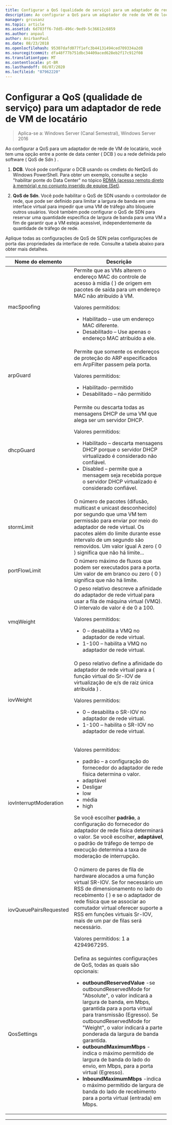```yaml
---
title: Configurar a QoS (qualidade de serviço) para um adaptador de rede de VM de locatário
description: Ao configurar a QoS para um adaptador de rede de VM de locatário, você tem uma opção entre a ponte de data center \( DCB \) ou a rede definida pelo software \( QoS de Sdn \) .
manager: grcusanz
ms.topic: article
ms.assetid: 6d783ff6-7dd5-496c-9ed9-5c36612c6859
ms.author: anpaul
author: AnirbanPaul
ms.date: 08/23/2018
ms.openlocfilehash: 95307dafd077f1efc3b44131494ced709334a2d8
ms.sourcegitcommit: dfa48f77b751dbc34409aced628eb2f17c912f08
ms.translationtype: MT
ms.contentlocale: pt-BR
ms.lasthandoff: 08/07/2020
ms.locfileid: "87962220"
---
```

# <a name="configure-quality-of-service-qos-for-a-tenant-vm-network-adapter"></a>Configurar a QoS (qualidade de serviço) para um adaptador de rede de VM de locatário

>Aplica-se a: Windows Server (Canal Semestral), Windows Server 2016

Ao configurar a QoS para um adaptador de rede de VM de locatário, você tem uma opção entre a ponte de data center \( DCB \) ou a rede definida pelo software \( QoS de Sdn \) .

1.    **DCB**. Você pode configurar o DCB usando os cmdlets do NetQoS do Windows PowerShell. Para obter um exemplo, consulte a seção "habilitar ponte do Data Center" no tópico [RDMA (acesso remoto direto à memória) e no conjunto inserido de equipe (Set)](../../../virtualization/hyper-v-virtual-switch/RDMA-and-Switch-Embedded-Teaming.md).

2.    **QoS de Sdn**. Você pode habilitar o QoS de SDN usando o controlador de rede, que pode ser definido para limitar a largura de banda em uma interface virtual para impedir que uma VM de tráfego alto bloqueie outros usuários.  Você também pode configurar o QoS de SDN para reservar uma quantidade específica de largura de banda para uma VM a fim de garantir que a VM esteja acessível, independentemente da quantidade de tráfego de rede.

Aplique todas as configurações de QoS de SDN pelas configurações de porta das propriedades da interface de rede. Consulte a tabela abaixo para obter mais detalhes.

|Nome do elemento|Descrição|
|------------|-----------|
|macSpoofing| Permite que as VMs alterem o endereço MAC do controle de acesso à mídia \( \) de origem em pacotes de saída para um endereço MAC não atribuído à VM.<p>Valores permitidos:<ul><li>Habilitado – use um endereço MAC diferente.</li><li>Desabilitado – Use apenas o endereço MAC atribuído a ele.</li></ul>|
|arpGuard| Permite que somente os endereços de proteção do ARP especificados em ArpFilter passem pela porta.<p>Valores permitidos:<ul><li>Habilitado-permitido</li><li>Desabilitado – não permitido</li></ul>|
|dhcpGuard| Permite ou descarta todas as mensagens DHCP de uma VM que alega ser um servidor DHCP. <p>Valores permitidos:<ul><li>Habilitado – descarta mensagens DHCP porque o servidor DHCP virtualizado é considerado não confiável.</li><li>Disabled – permite que a mensagem seja recebida porque o servidor DHCP virtualizado é considerado confiável.</li></ul>|
|stormLimit| O número de pacotes (difusão, multicast e unicast desconhecido) por segundo que uma VM tem permissão para enviar por meio do adaptador de rede virtual. Os pacotes além do limite durante esse intervalo de um segundo são removidos. Um valor igual A zero \( 0 \) significa que não há limite...|
|portFlowLimit| O número máximo de fluxos que podem ser executados para a porta. Um valor de em branco ou zero \( 0 \) significa que não há limite. |
|vmqWeight| O peso relativo descreve a afinidade do adaptador de rede virtual para usar a fila de máquina virtual (VMQ). O intervalo de valor é de 0 a 100.<p>Valores permitidos:<ul><li>0 – desabilita a VMQ no adaptador de rede virtual.</li><li>1-100 – habilita a VMQ no adaptador de rede virtual.</li></ul>|
|iovWeight| O peso relativo define a afinidade do adaptador de rede virtual para a \( função virtual do Sr-IOV de virtualização de e/s de raiz única atribuída \) . <p>Valores permitidos:<ul><li>0 – desabilita o SR-IOV no adaptador de rede virtual.</li><li>1-100 – habilita o SR-IOV no adaptador de rede virtual.</li></ul>|
|iovInterruptModeration|<p>Valores permitidos:<ul><li>padrão – a configuração do fornecedor do adaptador de rede física determina o valor.</li><li>adaptável </li><li>Desligar </li><li>low</li><li>média</li><li>high</li></ul><p>Se você escolher **padrão**, a configuração do fornecedor do adaptador de rede física determinará o valor.  Se você escolher, **adaptável**, o padrão de tráfego de tempo de execução determina a taxa de moderação de interrupção.|
|iovQueuePairsRequested| O número de pares de fila de hardware alocados a uma função virtual SR-IOV. Se for necessário um RSS de dimensionamento no lado do recebimento \( \) e se o adaptador de rede física que se associar ao comutador virtual oferecer suporte a RSS em funções virtuais Sr-IOV, mais de um par de filas será necessário. <p>Valores permitidos: 1 a 4294967295.|
|QosSettings| Defina as seguintes configurações de QoS, todas as quais são opcionais: <ul><li>**outboundReservedValue** -se outboundReservedMode for "Absolute", o valor indicará a largura de banda, em Mbps, garantida para a porta virtual para transmissão (Egresso). Se outboundReservedMode for "Weight", o valor indicará a parte ponderada da largura de banda garantida.</li><li>**outboundMaximumMbps** -indica o máximo permitido de largura de banda do lado do envio, em Mbps, para a porta virtual (Egresso).</li><li>**InboundMaximumMbps** -indica o máximo permitido de largura de banda do lado de recebimento para a porta virtual (entrada) em Mbps.</li></ul> |

---